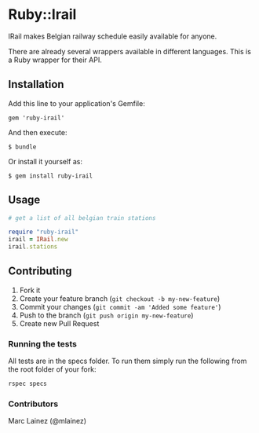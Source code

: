 # Ruby::Irail

IRail makes Belgian railway schedule easily available for anyone.

There are already several wrappers available in different languages. This is a Ruby wrapper for their API.

## Installation

Add this line to your application's Gemfile:

    gem 'ruby-irail'

And then execute:

    $ bundle

Or install it yourself as:

    $ gem install ruby-irail

## Usage

```ruby
# get a list of all belgian train stations

require "ruby-irail"
irail = IRail.new
irail.stations
```

## Contributing

1. Fork it
2. Create your feature branch (`git checkout -b my-new-feature`)
3. Commit your changes (`git commit -am 'Added some feature'`)
4. Push to the branch (`git push origin my-new-feature`)
5. Create new Pull Request

### Running the tests

All tests are in the specs folder. To run them simply run the following from the root folder of your fork:

```ruby
rspec specs
```

### Contributors

Marc Lainez (@mlainez)
